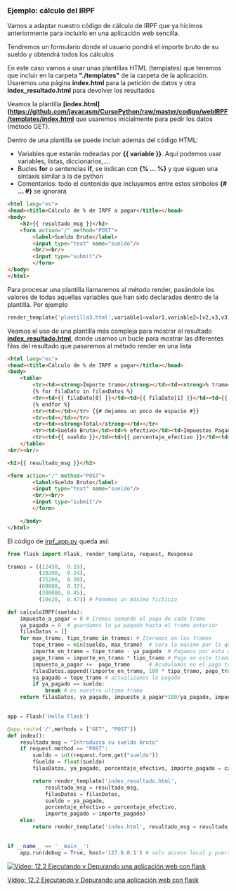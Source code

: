 ### Ejemplo: cálculo del IRPF

Vamos a adaptar nuestro código de cálculo de IRPF que ya hicimos anteriormente para incluirlo en una aplicación web sencilla.

Tendremos un formulario donde el usuario pondrá el importe bruto de su sueldo y obtendrá todos los cálculos

En este caso vamos a usar unas plantillas HTML (templates) que tenemos que incluir en la carpeta **"./templates"** de la carpeta de la aplicación. Usaremos una página **index.html** para la petición de datos y otra **index_resultado.html** para devolver los resultados

Veamos la plantilla **[index.html](https://github.com/javacasm/CursoPython/raw/master/codigo/webIRPF/templates/index.html** que usaremos inicialmente para pedir los datos (método GET). 

Dentro de una plantilla se puede incluir además del código HTML:

* Variables que estarán rodeadas por **{{ variable }}**. Aquí podemos usar variables, listas, diccionarios,.... 
* Bucles **for** o sentencias **if**, se indican con **{% ... %}** y que siguen una sintaxis similar a la de python
* Comentarios: todo el contenido que incluyamos entre estos símbolos  **{# ... #}** se ignorará 


```html
<html lang="es">
<head><title>Cálculo de % de IRPF a pagar</title></head>
<body>
    <h2>{{ resultado_msg }}</h2>
    <form action="/" method="POST">
        <label>Sueldo Bruto</label>
        <input type="text" name="sueldo"/>
        <br/><br/>
        <input type="submit"/>
        </form>
</body>
</html>
```

Para procesar una plantilla llamaremos al método render, pasándole los valores de todas aquellas variables que han sido declaradas dentro de la plantilla. Por ejemplo

```python
render_template('plantilla3.html',variable1=valor1,variable2=[v2,v3,v3])
```

Veamos el uso de una plantilla más compleja para mostrar el resultado **[index_resultado.html](https://github.com/javacasm/CursoPython/raw/master/codigo/webIRPF/templates/index_resultado.html)**, donde usamos un bucle para mostrar las diferentes filas del resultado que pasaremos al método render en una lista

```html
<html lang="es">
<head><title>Cálculo de % de IRPF a pagar</title></head>
<body>
    <table>
        <tr><td><strong>Importe tramo</strong></td><td><strong>% tramo</strong></td><td><strong>Importe pagado</strong></td></tr>
        {% for filaDato in filasDatos %}
        <tr><td>{{ filaDato[0] }}</td><td>{{ filaDato[1] }}</td><td>{{ filaDato[2] }}</td></tr>        
        {% endfor %}
        <tr><td></td></tr> {{# dejamos un poco de espacio #}}
        <tr><td></td></tr>
        <tr><td><strong>Total</strong></td></tr>
        <tr><td>Sueldo Bruto</td><td>% efectivo</td><td>Impuestos Pagados</td></tr>        
        <tr><td>{{ sueldo }}</td><td>{{ porcentaje_efectivo }}</td><td>{{ importe_pagado }}</td></tr>
    </table>
<br/><br/>

<h2>{{ resultado_msg }}</h2>

<form action="/" method="POST">
        <label>Sueldo Bruto</label>
        <input type="text" name="sueldo"/>
        <br/><br/>
        <input type="submit"/>
        </form>

    </body>
</html>
```
El código de [irpf_app.py](https://github.com/javacasm/CursoPython/raw/master/codigo/webIRPF/irpf_app.py) queda así:

```python
from flask import Flask, render_template, request, Response

tramos = ((12450,  0.19),
          (20200,  0.24),
          (35200,  0.30),
          (60000,  0.37),
          (300000, 0.45),
          (10e20,  0.47)) # Ponemos un máximo ficticio

def calculoIRPF(sueldo):
    impuesto_a_pagar = 0 # Iremos sumando el pago de cada tramo
    ya_pagado = 0  # guardamos lo ya pagado hasta el tramo anterior
    filasDatos = []
    for max_tramo, tipo_tramo in tramos: # Iteramos en los tramos
        tope_tramo = min(sueldo, max_tramo)  # Sera lo maximo por lo que paguemos en el tramo
        importe_en_tramo = tope_tramo - ya_pagado  # Pagamos por esta cantidad en este tramo
        pago_tramo = importe_en_tramo * tipo_tramo # Pago en este tramo
        impuesto_a_pagar +=  pago_tramo      # Acumulamos en el pago total
        filasDatos.append((importe_en_tramo, 100 * tipo_tramo, pago_tramo))
        ya_pagado = tope_tramo # actualizamos lo pagado
        if ya_pagado == sueldo:
            break # es nuestro ultimo tramo
    return filasDatos, ya_pagado, impuesto_a_pagar*100/ya_pagado, impuesto_a_pagar
                               

app = Flask('Hello Flask')

@app.route('/',methods = ["GET", "POST"])
def index():
    resultado_msg = "Introduzca su sueldo bruto"
    if request.method == "POST":
        sueldo = int(request.form.get("sueldo"))
        fSueldo = float(sueldo)
        filasDatos, ya_pagado, porcentaje_efectivo, importe_pagado = calculoIRPF(fSueldo) 

        return render_template('index_resultado.html', 
            resultado_msg = resultado_msg,
            filasDatos = filasDatos,
            sueldo = ya_pagado,
            porcentaje_efectivo = porcentaje_efectivo,
            importe_pagado = importe_pagado)
    else:
        return render_template('index.html', resultado_msg = resultado_msg)
    

if __name__ == '__main__':
    app.run(debug = True, host='127.0.0.1') # solo acceso local y puerto 5000

```

[![Vídeo: 12.2 Ejecutando y Depurando una aplicación web con flask](https://img.youtube.com/vi/KAra65bjj0E/0.jpg)](https://drive.google.com/file/d/1_Rx_K4kXZEJafP1QFii6rs8z1JbVjFiO/view?usp=sharing)

[Vídeo: 12.2 Ejecutando y Depurando una aplicación web con flask](https://drive.google.com/file/d/1_Rx_K4kXZEJafP1QFii6rs8z1JbVjFiO/view?usp=sharing)

